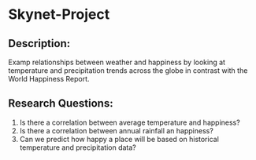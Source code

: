 # Skynet-Project

## Description:
Examp relationships between weather and happiness by looking at temperature and precipitation trends across the globe in contrast with the World Happiness Report.

## Research Questions:
1. Is there a correlation between average temperature and happiness?
2. Is there a correlation between annual rainfall an happiness?
3. Can we predict how happy a place will be based on historical temperature and precipitation data?
